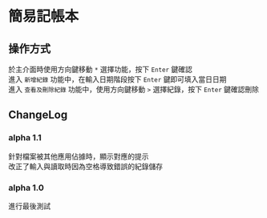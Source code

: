 # 簡易記帳本
## 操作方式
於主介面時使用方向鍵移動 `*` 選擇功能，按下 `Enter` 鍵確認 <br>
進入 `新增紀錄` 功能中，在輸入日期階段按下 `Enter` 鍵即可填入當日日期<br>
進入 `查看及刪除紀錄` 功能中，使用方向鍵移動 `>` 選擇紀錄，按下 `Enter` 鍵確認刪除 <br>
## ChangeLog
### alpha 1.1
針對檔案被其他應用佔據時，顯示對應的提示<br>
改正了輸入與讀取時因為空格導致錯誤的紀錄儲存<br>
### alpha 1.0
進行最後測試